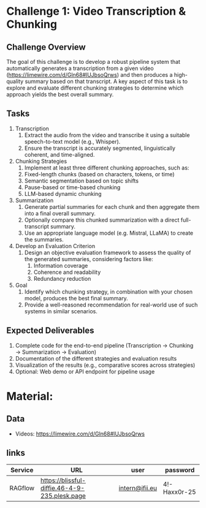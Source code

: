 # Challenge 1: Video Transcription & Chunking
## Challenge Overview

The goal of this challenge is to develop a robust pipeline system that automatically generates a transcription from a given video (https://limewire.com/d/Gln68#lUJbsoQrws) and then produces a high-quality summary based on that transcript. A key aspect of this task is to explore and evaluate different chunking strategies to determine which approach yields the best overall summary.

## Tasks

1.	Transcription
    1.	Extract the audio from the video and transcribe it using a suitable speech-to-text model (e.g., Whisper).
    2.	Ensure the transcript is accurately segmented, linguistically coherent, and time-aligned.
2.	Chunking Strategies
    1.	Implement at least three different chunking approaches, such as:
    1.	Fixed-length chunks (based on characters, tokens, or time)
    2.	Semantic segmentation based on topic shifts
    3.	Pause-based or time-based chunking
    4.	LLM-based dynamic chunking
3.	Summarization
    1.	Generate partial summaries for each chunk and then aggregate them into a final overall summary.
    2.	Optionally compare this chunked summarization with a direct full-transcript summary.
    3.	Use an appropriate language model (e.g. Mistral, LLaMA) to create the summaries.
4.	Develop an Evaluation Criterion
    1.	Design an objective evaluation framework to assess the quality of the generated summaries, considering factors like:
        1.	Information coverage
        2.	Coherence and readability
        3.	Redundancy reduction
5.	Goal
    1.	Identify which chunking strategy, in combination with your chosen model, produces the best final summary.
    2.	Provide a well-reasoned recommendation for real-world use of such systems in similar scenarios.
## Expected Deliverables

1.	Complete code for the end-to-end pipeline (Transcription → Chunking → Summarization → Evaluation)
2.	Documentation of the different strategies and evaluation results
3.	Visualization of the results (e.g., comparative scores across strategies)
4.	Optional: Web demo or API endpoint for pipeline usage

# Material:

## Data
* Videos: https://limewire.com/d/Gln68#lUJbsoQrws

## links
|Service| URL| user | password|
|-|-|-|-|
|RAGflow|https://blissful-diffie.46-4-9-235.plesk.page|intern@ifii.eu|4!-Haxx0r-25

